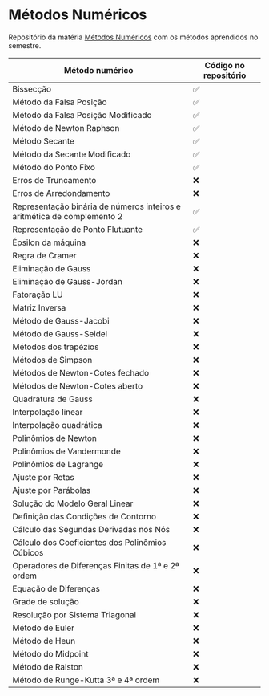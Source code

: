 # Métodos Numéricos

Repositório da matéria [Métodos Numéricos](https://matriculaweb.unb.br/graduacao/disciplina.aspx?cod=195413) com os métodos aprendidos no semestre.

|Método numérico|Código no repositório|
| ------ | ------ |
|Bissecção|✅|
|Método da Falsa Posição|✅|
|Método da Falsa Posição Modificado|✅|
|Método de Newton Raphson|✅|
|Método Secante|✅|
|Método da Secante Modificado|✅|
|Método do Ponto Fixo|✅|
|Erros de Truncamento|❌|
|Erros de Arredondamento|❌|
|Representação binária de números inteiros e aritmética de complemento 2|✅|
|Representação de Ponto Flutuante|✅|
|Épsilon da máquina|❌|
|Regra de Cramer|❌|
|Eliminação de Gauss|❌|
|Eliminação de Gauss-Jordan|❌|
|Fatoração LU|❌|
|Matriz Inversa|❌|
|Método de Gauss-Jacobi|❌|
|Método de Gauss-Seidel|❌|
|Métodos dos trapézios|❌|
|Métodos de Simpson|❌|
|Métodos de Newton-Cotes fechado|❌|
|Métodos de Newton-Cotes aberto|❌|
|Quadratura de Gauss|❌|
|Interpolação linear|❌|
|Interpolação quadrática|❌|
|Polinômios de Newton|❌|
|Polinômios de Vandermonde|❌|
|Polinômios de Lagrange|❌|
|Ajuste por Retas|❌|
|Ajuste por Parábolas|❌|
|Solução do Modelo Geral Linear|❌|
|Definição das Condições de Contorno|❌|
|Cálculo das Segundas Derivadas nos Nós|❌|
|Cálculo dos Coeficientes dos Polinômios Cúbicos|❌|
|Operadores de Diferenças Finitas de 1ª e 2ª ordem|❌|
|Equação de Diferenças|❌|
|Grade de solução|❌|
|Resolução por Sistema Triagonal|❌|
|Método de Euler|❌|
|Método de Heun|❌|
|Método do Midpoint|❌|
|Método de Ralston|❌|
|Método de Runge-Kutta 3ª e 4ª ordem|❌|
